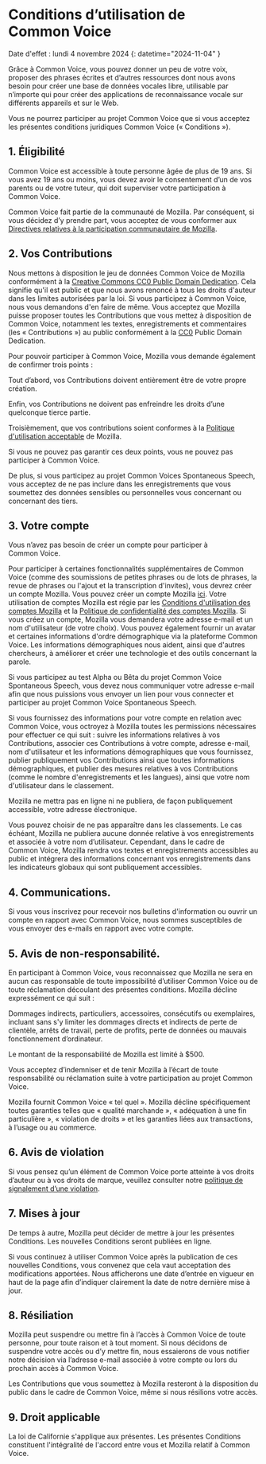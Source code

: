 # Conditions d’utilisation de Common Voice 

Date d'effet : lundi 4 novembre 2024 {: datetime="2024-11-04" }

Grâce à Common Voice, vous pouvez donner un peu de votre voix, proposer des phrases écrites et d’autres ressources dont nous avons besoin pour créer une base de données vocales libre, utilisable par n’importe qui pour créer des applications de reconnaissance vocale sur différents appareils et sur le Web.

Vous ne pourrez participer au projet Common Voice que si vous acceptez les présentes conditions juridiques Common Voice (« Conditions »). 

## 1. Éligibilité

Common Voice est accessible à toute personne âgée de plus de 19 ans. Si vous avez 19 ans ou moins, vous devez avoir le consentement d’un de vos parents ou de votre tuteur, qui doit superviser votre participation à Common Voice. 

Common Voice fait partie de la communauté de Mozilla. Par conséquent, si vous décidez d’y prendre part, vous acceptez de vous conformer aux [Directives relatives à la participation communautaire de Mozilla](https://www.mozilla.org/about/governance/policies/participation/). 

## 2. Vos Contributions

Nous mettons à disposition le jeu de données Common Voice de Mozilla conformément à la [Creative Commons CC0 Public Domain Dedication](https://creativecommons.org/publicdomain/zero/1.0/). Cela signifie qu'il est public et que nous avons renoncé à tous les droits d'auteur dans les limites autorisées par la loi. Si vous participez à Common Voice, nous vous demandons d'en faire de même. Vous acceptez que Mozilla puisse proposer toutes les Contributions que vous mettez à disposition de Common Voice, notamment les textes, enregistrements et commentaires (les « Contributions ») au public conformément à la [CC0](https://creativecommons.org/publicdomain/zero/1.0/) Public Domain Dedication. 

Pour pouvoir participer à Common Voice, Mozilla vous demande également de confirmer trois points : 

Tout d’abord, vos Contributions doivent entièrement être de votre propre création.

Enfin, vos Contributions ne doivent pas enfreindre les droits d’une quelconque tierce partie. 

Troisièmement, que vos contributions soient conformes à la [Politique d'utilisation acceptable](https://www.mozilla.org/about/legal/acceptable-use/) de Mozilla.

Si vous ne pouvez pas garantir ces deux points, vous ne pouvez pas participer à Common Voice. 

De plus, si vous participez au projet Common Voices Spontaneous Speech, vous acceptez de ne pas inclure dans les enregistrements que vous soumettez des données sensibles ou personnelles vous concernant ou concernant des tiers. 

## 3. Votre compte

Vous n’avez pas besoin de créer un compte pour participer à Common Voice. 

Pour participer à certaines fonctionnalités supplémentaires de Common Voice (comme des soumissions de petites phrases ou de lots de phrases, la revue de phrases ou l'ajout et la transcription d'invites), vous devrez créer un compte Mozilla. Vous pouvez créer un compte Mozilla [ici](https://commonvoice.mozilla.org/login). Votre utilisation de comptes Mozilla est régie par les [Conditions d'utilisation des comptes Mozilla](https://www.mozilla.org/about/legal/terms/services/) et la [Politique de confidentialité des comptes Mozilla](https://www.mozilla.org/privacy/mozilla-accounts/). Si vous créez un compte, Mozilla vous demandera votre adresse e-mail et un nom d'utilisateur (de votre choix). Vous pouvez également fournir un avatar et certaines informations d'ordre démographique via la plateforme Common Voice. Les informations démographiques nous aident, ainsi que d'autres chercheurs, à améliorer et créer une technologie et des outils concernant la parole.

Si vous participez au test Alpha ou Bêta du projet Common Voice Spontaneous Speech, vous devez nous communiquer votre adresse e-mail afin que nous puissions vous envoyer un lien pour vous connecter et participer au projet Common Voice Spontaneous Speech. 

Si vous fournissez des informations pour votre compte en relation avec Common Voice, vous octroyez à Mozilla toutes les permissions nécessaires pour effectuer ce qui suit : suivre les informations relatives à vos Contributions, associer ces Contributions à votre compte, adresse e-mail, nom d'utilisateur et les informations démographiques que vous fournissez, publier publiquement vos Contributions ainsi que toutes informations démographiques, et publier des mesures relatives à vos Contributions (comme le nombre d'enregistrements et les langues), ainsi que votre nom d'utilisateur dans le classement.  

Mozilla ne mettra pas en ligne ni ne publiera, de façon publiquement accessible, votre adresse électronique. 

Vous pouvez choisir de ne pas apparaître dans les classements. Le cas échéant, Mozilla ne publiera aucune donnée relative à vos enregistrements et associée à votre nom d’utilisateur. Cependant, dans le cadre de Common Voice, Mozilla rendra vos textes et enregistrements accessibles au public et intégrera des informations concernant vos enregistrements dans les indicateurs globaux qui sont publiquement accessibles.

## 4. Communications.

Si vous vous inscrivez pour recevoir nos bulletins d'information ou ouvrir un compte en rapport avec Common Voice, nous sommes susceptibles de vous envoyer des e-mails en rapport avec votre compte. 

## 5. Avis de non-responsabilité.

En participant à Common Voice, vous reconnaissez que Mozilla ne sera en aucun cas responsable de toute impossibilité d’utiliser Common Voice ou de toute réclamation découlant des présentes conditions. Mozilla décline expressément ce qui suit :

Dommages indirects, particuliers, accessoires, consécutifs ou exemplaires, incluant sans s'y limiter les dommages directs et indirects de perte de clientèle, arrêts de travail, perte de profits, perte de données ou mauvais fonctionnement d’ordinateur.

Le montant de la responsabilité de Mozilla est limité à $500. 

Vous acceptez d’indemniser et de tenir Mozilla à l’écart de toute responsabilité ou réclamation suite à votre participation au projet Common Voice. 

Mozilla fournit Common Voice « tel quel ». Mozilla décline spécifiquement toutes garanties telles que « qualité marchande », « adéquation à une fin particulière », « violation de droits » et les garanties liées aux transactions, à l’usage ou au commerce. 

## 6. Avis de violation

Si vous pensez qu’un élément de Common Voice porte atteinte à vos droits d’auteur ou à vos droits de marque, veuillez consulter notre [politique de signalement d’une violation](https://www.mozilla.org/about/legal/report-infringement/).

## 7. Mises à jour

De temps à autre, Mozilla peut décider de mettre à jour les présentes Conditions. Les nouvelles Conditions seront publiées en ligne. 

Si vous continuez à utiliser Common Voice après la publication de ces nouvelles Conditions, vous convenez que cela vaut acceptation des modifications apportées. Nous afficherons une date d’entrée en vigueur en haut de la page afin d’indiquer clairement la date de notre dernière mise à jour. 

## 8. Résiliation

Mozilla peut suspendre ou mettre fin à l’accès à Common Voice de toute personne, pour toute raison et à tout moment. Si nous décidons de suspendre votre accès ou d’y mettre fin, nous essaierons de vous notifier notre décision via l’adresse e-mail associée à votre compte ou lors du prochain accès à Common Voice. 

Les Contributions que vous soumettez à Mozilla resteront à la disposition du public dans le cadre de Common Voice, même si nous résilions votre accès. 

## 9. Droit applicable

La loi de Californie s'applique aux présentes. Les présentes Conditions constituent l'intégralité de l'accord entre vous et Mozilla relatif à Common Voice. 

